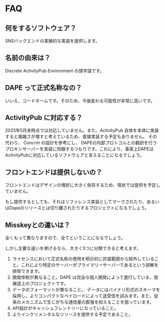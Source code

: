 # FAQ

## 何をするソフトウェア？
SNSバックエンドの実験的な実装を提供します。

## 名前の由来は？
Discrete ActivityPub Environment の頭字語です。

## DAPE って正式名称なの？
いいえ、コードネームです。そのため、今後変わる可能性が非常に高いです。

## ActivityPub に対応する？
2025年5月末時点では対応していません。また、ActivityPub 自体を本体に実装すると複雑さが増すと考えているため、直接実装する予定もありません。
その代わり、 Concrnt の設計を参考にし、 DAPEの内部プロトコルとの翻訳を行うプロキシサーバーを実装に同梱するつもりです。これにより、事実上DAPEはActivityPubに対応しているソフトウェアと言えることになるでしょう。

## フロントエンドは提供しないの？
フロントエンドはデザインの嗜好に大きく依存するため、現状では提供を予定していません。

もし提供するとしても、それはリファレンス実装としてマークされたり、あるいはDapeのリリースとは切り離されたりするプロジェクトになるでしょう。

## Misskeyとの違いは？
全くもって異なりますので、全てということになるでしょう。

しかし主要な違いを挙げるなら、大きく5つに分類できると考えます。
1. ライセンスにおいて正式名称の使用を明示的に許諾範囲から除外していること。これにより特定のサーバーがプライマリーサーバーであるという誤解を排除できます。
2. 開発体制が異なること。DAPE は完全な個人開発によって進行している、発展途上のプロジェクトです。
3. データのフォーマットが異なること。
   データにはバイナリ形式のスキーマを採用し、よりコンパクトなペイロードによって送受信を試みます。また、従来のメカニズムで生じがちな通信量の膨張を抑えることを狙っています。
4. API設計がキャッシュフレンドリーになっていること。
5. よりインクリメンタルなリリースを提供する予定であること。
